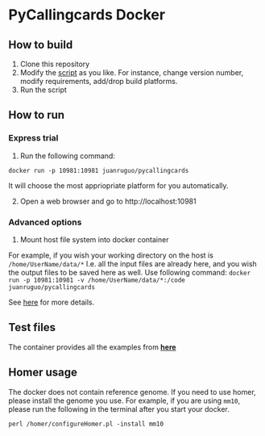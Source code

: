 # PyCallingcards Docker

## How to build
1. Clone this repository
2. Modify the [script](https://github.com/The-Mitra-Lab/Pycallingcards_docker/blob/main/src/build.sh) 
as you like. For instance, change version number, modify requirements, add/drop build platforms.
3. Run the script


## How to run

### Express trial
1. Run the following command:
```shell
docker run -p 10981:10981 juanruguo/pycallingcards
```
It will choose the most appriopriate platform for you automatically.

2. Open a web browser and go to http://localhost:10981

### Advanced options
1. Mount host file system into docker container

For example, if you wish your working directory on the host is ```/home/UserName/data/*```
I.e. all the input files are already here, and you wish the output files to be saved here as well.
Use following command: 
```docker run -p 10981:10981 -v /home/UserName/data/*:/code juanruguo/pycallingcards```

See [here](https://docs.docker.com/storage/bind-mounts/) for more details.


## Test files
The container provides all the examples from [**here**](https://pycallingcards.readthedocs.io/en/latest/)

## Homer usage
The docker does not contain reference genome. If you need to use homer, please install the genome you use.
For example, if you are using ``mm10``, please run the following in the terminal after you start your docker.

```shell
perl /homer/configureHomer.pl -install mm10
```


